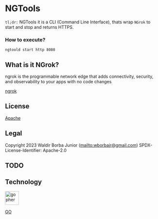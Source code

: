 # NGTools

`tl;dr:` NGTools it is a CLI (Command Line Interface), thats wrap `NGrok` to start and stop and returns HTTPS.

### How to execute?

`ngtoold start http 8080`

## What is it NGrok?

ngrok is the programmable network edge that adds connectivity, security, and observability to your apps with no code changes

[ngrok](https://ngrok.com/)

## License

[Apache](https://github.com/WaldirBorbaJR/ngtools/-/blob/main/LICENSE)

## Legal

Copyright 2023 Waldir Borba Junior (<mailto:wborbajr@gmail.com>)
SPDX-License-Identifier: Apache-2.0

## TODO

## Technology

<img src="assets/gopher.png" alt="gopher" width="45" height="45"/> 

[GO](https://go.dev/)
